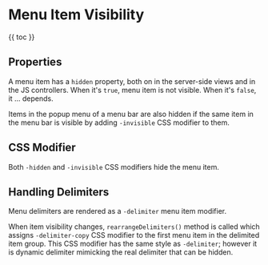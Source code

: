 # Menu Item Visibility

{{ toc }}

## Properties

A menu item has a `hidden` property, both on in the server-side views and in the JS controllers. When it's `true`, menu item is not visible. When it's `false`, it ... depends.

Items in the popup menu of a menu bar are also hidden if the same item in the menu bar is visible by adding `-invisible` CSS modifier to them. 

## CSS Modifier

Both `-hidden` and `-invisible` CSS modifiers hide the menu item.

## Handling Delimiters

Menu delimiters are rendered as a `-delimiter` menu item modifier. 

When item visibility changes, `rearrangeDelimiters()` method is called which assigns `-delimiter-copy` CSS modifier to the first menu item in the delimited item group. This CSS modifier has the same style as `-delimiter`; however it is dynamic delimiter mimicking the real delimiter that can be hidden.